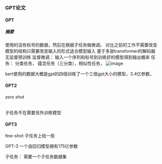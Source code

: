 ### GPT论文 ###

#### GPT ####
 ##### 摘要 #####
  使用的没有标号的数据，然后在根据子任务做微调。
  对比之前的工作不需要改变模型的结构只需要改变输入的形式适合模型输入
  基于多层transformer的解码器
  无监督预训练
  监督微调： 输入一个序列和标号到训练好的模型得到输出概率
  任务： 分类任务， 蕴含任务（三分类），相似性任务，
  ![image](https://github.com/space-zxs/ML-DL/assets/77714764/3b5bc559-0402-4837-b1c6-e3abb6755e71)
 
 bert使用的数据大概是gpt的四倍训练了一个三倍gpt大小的模型，3.4亿参数，
 
 #### GPT2 #####
 
 ###### zero shot ######
 子任务不在需要另外训练模型
 
#### GPT3 ####

few-shot 子任务上给一些

GPT-3 一个自回归模型拥有175亿参数

子任务：
 需要一个子任务数据集
